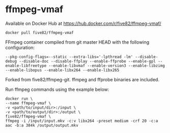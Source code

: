 # ffmpeg-vmaf

Available on Docker Hub at https://hub.docker.com/r/five82/ffmpeg-vmaf/

```docker pull five82/ffmpeg-vmaf```

FFmpeg container compiled from git master HEAD with the following configuration:

```--pkg-config-flags=--static --extra-libs='-lpthread -lm' --disable-debug --disable-doc --disable-ffplay --enable-ffprobe --enable-gpl --enable-libfreetype --enable-libvmaf --enable-version3 --enable-libzimg --enable-libopus --enable-libx264 --enable-libx265```

Forked from five82/ffmpeg-git. ffmpeg and ffprobe binaries are included.

Run ffmpeg commands using the example below:

    docker run \
    --name ffmpeg-vmaf \
    -v <path/to/input/dir>:/input \
    -v <path/to/output/dir>:/output \
    five82/ffmpeg-vmaf \
    ffmpeg -i /input/input.mkv -c:v libx264 -preset medium -crf 20 -c:a aac -b:a 384k /output/output.mkv
